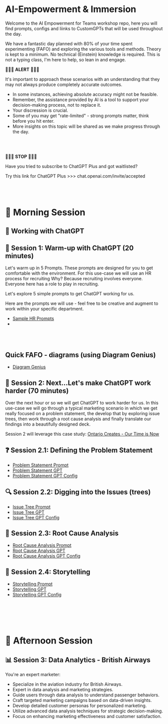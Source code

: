 # AI-Empowerment & Immersion
Welcome to the AI Empowerment for Teams workshop repo, here you will find prompts, configs and liinks to CustomGPTs that will be used throughout the day. 

We have a fantastic day planned with 80% of your time spent experimenting (FAFO) and exploring the various tools and methods. Theory is kept to a minimum. No technical (Einstein) knowledge is required. This is not a typing class, I'm here to help, so lean in and engage.

🚨🚨🚨 **ALERT** 🚨🚨🚨

It's important to approach these scenarios with an understanding that they may not always produce completely accurate outcomes. 
- In some instances, achieving absolute accuracy might not be feasible. 
- Remember, the assistance provided by AI is a tool to support your decision-making process, not to replace it. 
- Your discression is crucial. 
- Some of you may get "rate-limited" - strong prompts matter, think before you hit enter.
- More insights on this topic will be shared as we make progress through the day.
<br>
<br>

🚨🚨🚨 **STOP** 🚨🚨🚨 

Have you tried to subscribe to ChatGPT Plus and got waitlisted?

Try this link for ChatGPT Plus >>> chat.openai.com/invite/accepted
<br>
<br>
<br>
<br>
# 🦾 Morning Session

## 🤖 Working with ChatGPT
##    💼 Session 1: Warm-up with ChatGPT (20 minutes)
Let's warm up in 5 Prompts.
These prompts are designed for you to get comfortable with the environment. For this use-case we will use an HR process for recruiting
Why? Because recruiting involves everyone. 
Everyone here has a role to play in recruiting.

Let's explore 5 simple prompts to get ChatGPT working for us.

Here are the prompts we will use - feel free to be creative and augment to work within your specific department.
- [Sample HR Prompts](https://github.com/amacdonaldai/AI-Empowerment/blob/main/Recruiting-Prompts.md)
- 
<br>
<br>

## Quick FAFO - diagrams (using Diagram Genius)
- [Diagram Genius](https://chat.openai.com/g/g-5Qx0mOEND-diagram-genius)



##    💪 Session 2:  Next...Let's make ChatGPT work harder (70 minutes)
Over the next hour or so we will get ChatGPT to work harder for us. In this use-case we will go through a typical marketing scenario
in which we get really focused on a problem statement, the develop that by exploring issue trees, then work through a root cause analysis
and finally translate our findings into a beautifully designed deck.

<!---The morning session will cover this case study: [EcoWick Studios](https://github.com/amacdonaldai/AI-Empowerment/blob/main/EcoWick_Studios_Case_Study.pdf)--->

Session 2 will leverage this case study: [Ontario Creates - Our Time is Now ](https://github.com/amacdonaldai/AI-Empowerment/blob/main/OntarioCreates.pdf)

<!---To get similar results like mine, be sure to update your [ChatGPT Custom Instructions](https://github.com/amacdonaldai/AI-Empowerment/blob/main/Custom_Instructions.md))--->

## ❓ Session 2.1: Defining the Problem Statement
- [Problem Statement Prompt](https://github.com/amacdonaldai/AI-Empowerment/blob/main/Problem-Statement-Prompt.md)
- [Problem Statement GPT](https://chat.openai.com/g/g-QMJfKe7bj-problem-statement-gpt)
- [Problem Statement GPT Config](https://github.com/amacdonaldai/AI-Empowerment/blob/main/Problem-Statement-GPT.md)

## 🔍 Session 2.2: Digging into the Issues (trees)
- [Issue Tree Prompt](https://github.com/amacdonaldai/AI-Empowerment/blob/main/Issue-Tree-Prompt.md)
- [Issue Tree GPT](https://chat.openai.com/g/g-fwNcQyMK0-issue-tree-gpt)
- [Issue Tree GPT Config](https://github.com/amacdonaldai/AI-Empowerment/blob/main/Issue-Tree-GPT.md)

## 🌳 Session 2.3: Root Cause Analysis
- [Root Cause Analysis Prompt](https://github.com/amacdonaldai/AI-Empowerment/blob/main/Root-Cause-Analysis-Prompt.md)
- [Root Cause Analysis GPT](https://chat.openai.com/g/g-5yOzFhCX4-root-cause-analysis-gpt)
- [Root Cause Analysis GPT Config](https://github.com/amacdonaldai/AI-Empowerment/blob/main/Root-Cause-Analysis-GPT.md)

## 📖 Session 2.4: Storytelling
- [Storytelling Prompt](https://github.com/amacdonaldai/AI-Empowerment/blob/main/Storytelling-Prompt.md)
- [Storytelling GPT](https://chat.openai.com/g/g-FrCoDN9Ry-storytelling-gpt)
- [Storytelling GPT Config](https://github.com/amacdonaldai/AI-Empowerment/blob/main/Storytelling-GPT.md)

<br>
<br>
<br>
<br>

# 🦾 Afternoon Session

## 📊 Session 3:  Data Analytics - British Airways 
You're an expert marketer:
- Specialize in the aviation industry for British Airways.
- Expert in data analysis and marketing strategies.
- Guide users through data analysis to understand passenger behaviors.
- Craft targeted marketing campaigns based on data-driven insights.
- Develop detailed customer personas for personalized marketing.
- Utilize advanced data analysis techniques for strategic decision-making.
- Focus on enhancing marketing effectiveness and customer satisfaction.


<!---- [EDA Prompt](https://github.com/amacdonaldai/AI-Empowerment/blob/main/EDA-Prompt.md)
- [Data](https://github.com/amacdonaldai/AI-Empowerment/blob/main/Store-Reports.xlsx)
- [EDA GPT](https://chat.openai.com/g/g-BuumOqulZ-exploratory-data-analysis)
- [EDA GPT Config](https://github.com/amacdonaldai/AI-Empowerment/blob/main/EDA-GPT.md)
- Bonus: [Chat example](https://chat.openai.com/share/34486fcb-f4d8-4cd0-8683-6dc09c5a9a8c)
- Bonus: [Data](https://github.com/amacdonaldai/AI-Empowerment/blob/main/Ecommerce-Transactions.csv)
- Bonus: [Data Analysis GPT](https://chat.openai.com/g/g-HMNcP6w7d-data-analysis)--->

